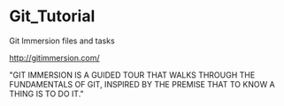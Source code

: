 # Git_Tutorial
Git Immersion files and tasks

http://gitimmersion.com/

"GIT IMMERSION IS A GUIDED TOUR THAT WALKS THROUGH THE FUNDAMENTALS OF GIT, INSPIRED BY THE PREMISE THAT TO KNOW A THING IS TO DO IT."
